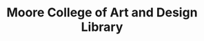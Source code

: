 ---
layout: repo
title: "Moore College of Art and Design Library"
id: 14781
permalink: repos/14781/
---